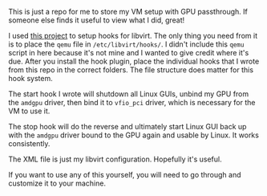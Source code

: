 This is just a repo for me to store my VM setup with GPU passthrough. If someone else finds it useful to view what I did, great!

I used [this project]() to setup hooks for libvirt. The only thing you need from it is to place the `qemu` file in `/etc/libvirt/hooks/`. I didn't include this `qemu` script in here because it's not mine and I wanted to give credit where it's due. After you install the hook plugin, place the individual hooks that I wrote from this repo in the correct folders. The file structure does matter for this hook system.

The start hook I wrote will shutdown all Linux GUIs, unbind my GPU from the `amdgpu` driver, then bind it to `vfio_pci` driver, which is necessary for the VM to use it. 

The stop hook will do the reverse and ultimately start Linux GUI back up with the `amdgpu` driver bound to the GPU again and usable by Linux. It works consistently.

The XML file is just my libvirt configuration. Hopefully it's useful.

If you want to use any of this yourself, you will need to go through and customize it to your machine.
